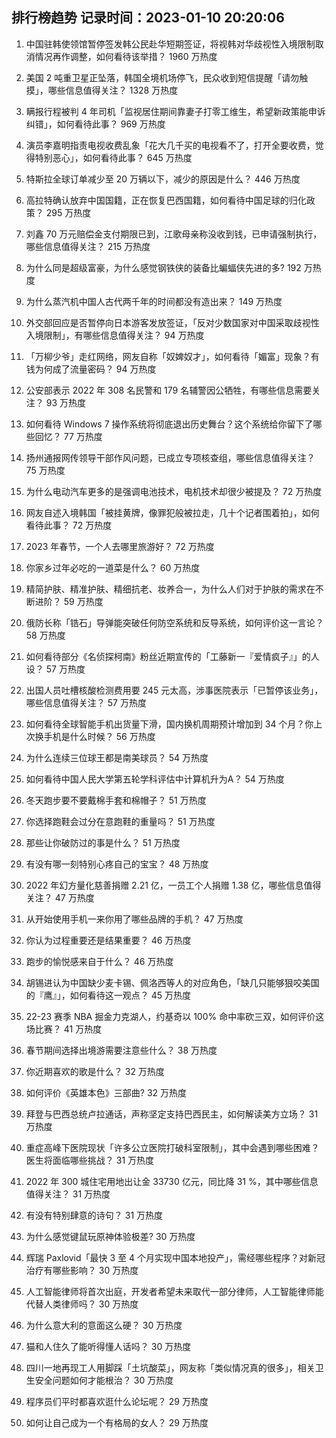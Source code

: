 
## 排行榜趋势 记录时间：2023-01-10 20:20:06
  
  1. 中国驻韩使领馆暂停签发韩公民赴华短期签证，将视韩对华歧视性入境限制取消情况再作调整，如何看待该举措？ 1960 万热度
    
  2. 美国 2 吨重卫星正坠落，韩国全境机场停飞，民众收到短信提醒「请勿触摸」，哪些信息值得关注？ 1328 万热度
    
  3. 瞒报行程被判 4 年司机「监视居住期间靠妻子打零工维生，希望新政策能申诉纠错」，如何看待此事？ 969 万热度
    
  4. 演员李嘉明指责电视收费乱象「花大几千买的电视看不了，打开全要收费，觉得特别恶心」，如何看待此事？ 645 万热度
    
  5. 特斯拉全球订单减少至 20 万辆以下，减少的原因是什么？ 446 万热度
    
  6. 高拉特确认放弃中国国籍，正在恢复巴西国籍，如何看待中国足球的归化政策？ 295 万热度
    
  7. 刘鑫 70 万元赔偿金支付期限已到，江歌母亲称没收到钱，已申请强制执行，哪些信息值得关注？ 215 万热度
    
  8. 为什么同是超级富豪，为什么感觉钢铁侠的装备比蝙蝠侠先进的多? 192 万热度
    
  9. 为什么蒸汽机中国人古代两千年的时间都没有造出来？ 149 万热度
    
  10. 外交部回应是否暂停向日本游客发放签证，「反对少数国家对中国采取歧视性入境限制」，有哪些信息值得关注？ 94 万热度
    
  11. 「万柳少爷」走红网络，网友自称「奴婢奴才」，如何看待「媚富」现象？有钱为何成了流量密码？ 94 万热度
    
  12. 公安部表示 2022 年 308 名民警和 179 名辅警因公牺牲，有哪些信息需要关注？ 93 万热度
    
  13. 如何看待 Windows 7 操作系统将彻底退出历史舞台？这个系统给你留下了哪些回忆？ 77 万热度
    
  14. 扬州通报网传领导干部作风问题，已成立专项核查组，哪些信息值得关注？ 75 万热度
    
  15. 为什么电动汽车更多的是强调电池技术，电机技术却很少被提及？ 72 万热度
    
  16. 网友自述入境韩国「被挂黄牌，像罪犯般被拉走，几十个记者围着拍」，如何看待此事？ 72 万热度
    
  17. 2023 年春节，一个人去哪里旅游好？ 72 万热度
    
  18. 你家乡过年必吃的一道菜是什么？ 60 万热度
    
  19. 精简护肤、精准护肤、精细抗老、妆养合一，为什么人们对于护肤的需求在不断进阶？ 59 万热度
    
  20. 俄防长称「锆石」导弹能突破任何防空系统和反导系统，如何评价这一言论？ 58 万热度
    
  21. 如何看待部分《名侦探柯南》粉丝近期宣传的「工藤新一『爱情疯子』」的人设？ 57 万热度
    
  22. 出国人员吐槽核酸检测费用要 245 元太高，涉事医院表示「已暂停该业务」，哪些信息值得关注？ 57 万热度
    
  23. 如何看待全球智能手机出货量下滑，国内换机周期预计增加到 34 个月？你上次换手机是什么时候？ 56 万热度
    
  24. 为什么连续三位球王都是南美球员？ 54 万热度
    
  25. 如何看待中国人民大学第五轮学科评估中计算机升为A？ 54 万热度
    
  26. 冬天跑步要不要戴棉手套和棉帽子？ 51 万热度
    
  27. 你选择跑鞋会过分在意跑鞋的重量吗？ 51 万热度
    
  28. 那些让你破防过的事是什么？ 51 万热度
    
  29. 有没有哪一刻特别心疼自己的宝宝？ 48 万热度
    
  30. 2022 年幻方量化慈善捐赠 2.21 亿，一员工个人捐赠 1.38 亿，哪些信息值得关注？ 47 万热度
    
  31. 从开始使用手机一来你用了哪些品牌的手机？ 47 万热度
    
  32. 你认为过程重要还是结果重要？ 46 万热度
    
  33. 跑步的愉悦感来自于什么？ 46 万热度
    
  34. 胡锡进认为中国缺少麦卡锡、佩洛西等人的对应角色，「缺几只能够狠咬美国的『鹰』」，如何看待这一观点？ 45 万热度
    
  35. 22-23 赛季 NBA 掘金力克湖人，约基奇以 100% 命中率砍三双，如何评价这场比赛？ 41 万热度
    
  36. 春节期间选择出境游需要注意些什么？ 38 万热度
    
  37. 你近期喜欢的歌是什么？ 32 万热度
    
  38. 如何评价《英雄本色》三部曲? 32 万热度
    
  39. 拜登与巴西总统卢拉通话，声称坚定支持巴西民主，如何解读美方立场？ 31 万热度
    
  40. 重症高峰下医院现状「许多公立医院打破科室限制」，其中会遇到哪些困难？医生将面临哪些挑战？ 31 万热度
    
  41. 2022 年 300 城住宅用地出让金 33730 亿元，同比降 31 %，其中哪些信息值得关注？ 31 万热度
    
  42. 有没有特别肆意的诗句？ 31 万热度
    
  43. 为什么感觉键鼠玩原神体验极差? 30 万热度
    
  44. 辉瑞 Paxlovid「最快 3 至 4 个月实现中国本地投产」，需经哪些程序？对新冠治疗有哪些影响？ 30 万热度
    
  45. 人工智能律师将首次出庭，开发者希望未来取代一部分律师，人工智能律师能代替人类律师吗？ 30 万热度
    
  46. 为什么意大利的意面这么硬？ 30 万热度
    
  47. 猫和人住久了能听得懂人话吗？ 30 万热度
    
  48. 四川一地再现工人用脚踩「土坑酸菜」，网友称「类似情况真的很多」，相关卫生安全问题如何才能根治？ 30 万热度
    
  49. 程序员们平时都喜欢逛什么论坛呢？ 29 万热度
    
  50. 如何让自己成为一个有格局的女人？ 29 万热度
    